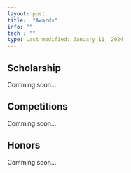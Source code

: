 ```yaml
---
layout: post
title:  "Awards"
info: ""
tech : ""
type: Last modified: January 11, 2024
---
```


## Scholarship
Comming soon...  


## Competitions
Comming soon...  


## Honors
Comming soon...  
